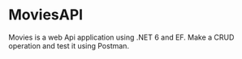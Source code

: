 # MoviesAPI
Movies is a web Api application using .NET 6 and EF. Make a CRUD operation and test it using Postman.  
